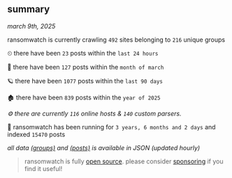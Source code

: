 
## summary
_march 9th, 2025_

ransomwatch is currently crawling `492` sites belonging to `216` unique groups

⏲ there have been `23` posts within the `last 24 hours`

🦈 there have been `127` posts within the `month of march`

🪐 there have been `1077` posts within the `last 90 days`

🏚 there have been `839` posts within the `year of 2025`

_⚙️ there are currently `116` online hosts & `140` custom parsers._

🦕 ransomwatch has been running for `3 years, 6 months and 2 days` and indexed `15470` posts

_all data  [(groups)](http://ransomwhat.telemetry.ltd/groups) and [(posts)](http://ransomwhat.telemetry.ltd/posts) is available in JSON (updated hourly)_

> ransomwatch is fully [open source](https://github.com/joshhighet/ransomwatch#ransomwatch--). please consider [sponsoring](https://github.com/sponsors/joshhighet) if you find it useful!
